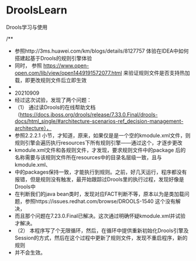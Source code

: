 # DroolsLearn
Drools学习与使用

/**
 * 参照http://3ms.huawei.com/km/blogs/details/8127757 体验在IDEA中如何搭建起基于Drools的规则引擎体验
 * 同时， 参照 https://www.open-open.com/lib/view/open1449191572077.html 来验证规则文件是否支持热加载，即更改规则文件后立即生效
 *
 * 20210909
 * 经过这次试验，发现了两个问题：
 * （1） 通过读Drools的在线帮助文档（https://docs.jboss.org/drools/release/7.33.0.Final/drools-docs/html_single/#architecture-scenarios-ref_decision-management-architecture），
 * 参照2.2.2.1 小节，才知道，原来，如果仅是是一个空的kmodule.xml文件，则规则引擎会遍历执行resources下所有规则引擎——通过这个，才逐步更改
 * kmodule.xml文件和各规则文件，才发现，要求规则文件中的package 后的名称需要与该规则文件所在resources中的目录名层级一致，且与kmodule.xml、
 * 中的packages保持一致，才能执行到规则。之前，好几天运行，程序都没有报错，但是规则没有触发，最开始跟踪过Drools里的执行过程，发现好像是Drools中
 * 在判断我们的java bean类时，发现对应FACT判断不等，原本以为是类加载问题，参照https://issues.redhat.com/browse/DROOLS-1540 这个没有解决，
 * 而且那个问题在7.23.0.Final已解决。这次通过明确怀疑kmodule.xml并试验才解决。
 * （2） 本程序写了个无限循环，然后，在循环中提供重新初始化Drools引擎及Session的方式，然后在这个过程中更新了规则文件，发现不重启程序，新的规则
 * 并不会生效。
